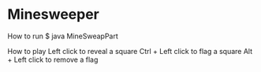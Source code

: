 # Minesweeper

How to run
$ java MineSweapPart


How to play
Left click to reveal a square
Ctrl + Left click to flag a square
Alt + Left click to remove a flag